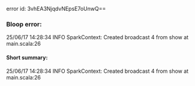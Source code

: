 error id: 3vhEA3NjqdvNEpsE7oUnwQ==
### Bloop error:

25/06/17 14:28:34 INFO SparkContext: Created broadcast 4 from show at main.scala:26
#### Short summary: 

25/06/17 14:28:34 INFO SparkContext: Created broadcast 4 from show at main.scala:26